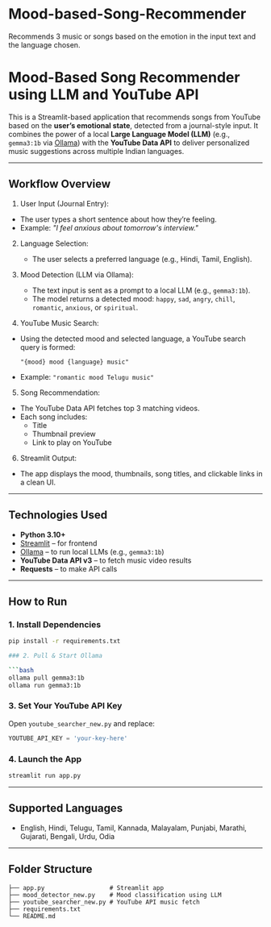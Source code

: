 # Mood-based-Song-Recommender
Recommends 3 music or songs based on the emotion in the input text and the language chosen.

#  Mood-Based Song Recommender using LLM and YouTube API

This is a Streamlit-based application that recommends songs from YouTube based on the **user’s emotional state**, detected from a journal-style input. It combines the power of a local **Large Language Model (LLM)** (e.g., `gemma3:1b` via [Ollama](https://ollama.com)) with the **YouTube Data API** to deliver personalized music suggestions across multiple Indian languages.

---

##  Workflow Overview

1.  User Input (Journal Entry):
   - The user types a short sentence about how they’re feeling.
   - Example: _"I feel anxious about tomorrow's interview."_  

2. Language Selection:
   - The user selects a preferred language (e.g., Hindi, Tamil, English).

3. Mood Detection (LLM via Ollama):
   - The text input is sent as a prompt to a local LLM (e.g., `gemma3:1b`).
   - The model returns a detected mood: `happy`, `sad`, `angry`, `chill`, `romantic`, `anxious`, or `spiritual`.

4.  YouTube Music Search:
   - Using the detected mood and selected language, a YouTube search query is formed:
     ```
     "{mood} mood {language} music"
     ```
   - Example: `"romantic mood Telugu music"`

5.  Song Recommendation:
   - The YouTube Data API fetches top 3 matching videos.
   - Each song includes:
     - Title
     - Thumbnail preview
     - Link to play on YouTube

6.  Streamlit Output:
   - The app displays the mood, thumbnails, song titles, and clickable links in a clean UI.

---

##  Technologies Used

- **Python 3.10+**
- [Streamlit](https://streamlit.io/) – for frontend
- [Ollama](https://ollama.com/) – to run local LLMs (e.g., `gemma3:1b`)
- **YouTube Data API v3** – to fetch music video results
- **Requests** – to make API calls

---

##  How to Run

### 1. Install Dependencies
```bash
pip install -r requirements.txt

### 2. Pull & Start Ollama

```bash
ollama pull gemma3:1b
ollama run gemma3:1b
```

### 3. Set Your YouTube API Key

Open `youtube_searcher_new.py` and replace:

```python
YOUTUBE_API_KEY = 'your-key-here'
```

### 4. Launch the App

```bash
streamlit run app.py
```

---

## Supported Languages

* English, Hindi, Telugu, Tamil, Kannada, Malayalam, Punjabi, Marathi, Gujarati, Bengali, Urdu, Odia

---

## Folder Structure

```
├── app.py                  # Streamlit app
├── mood_detector_new.py    # Mood classification using LLM
├── youtube_searcher_new.py # YouTube API music fetch
├── requirements.txt
└── README.md
```



